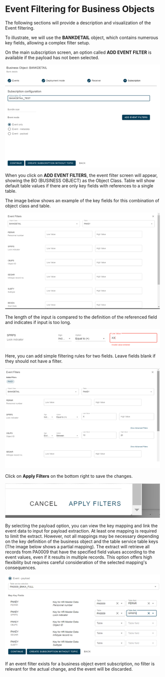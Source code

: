 # Event Filtering for Business Objects

<head>
  <meta name="guidename" content="Boomi for SAP"/>
  <meta name="context" content="GUID-64189c8a-923d-482c-8dc7-64b7ce87113a"/>
</head>


The following sections will provide a description and visualization of the Event filtering.

To illustrate, we will use the **BANKDETAIL** object, which contains numerous key fields, allowing a complex filter setup.

On the main subscription screen, an option called **ADD EVENT FILTER** is available if the payload has not been selected.

![](./Images/img-sap-business_obj_add_event_filters.png)

When you click on **ADD EVENT FILTERS**, the event filter screen will appear, showing the BO (BUSINESS OBJECT) as the Object Class. Table will show default table values if there are only key fields with references to a single table.

The image below shows an example of the key fields for this combination of object class and table.

![](./Images/img-sap-buisness_obj_event_filters.png)

The length of the input is compared to the definition of the referenced field and indicates if input is too long.

![](./Images/img-sap-business_obj_event_invalid_input.png)

Here, you can add simple filtering rules for two fields. Leave fields blank if they should not have a filter.

![](./Images/img-sap-business_obj_added_event_filters.png)

Click on **Apply Filters** on the bottom right to save the changes. 

![](./Images/img-sap-business_obj_apply_filters.png)

By selecting the payload option, you can view the key mapping and link the event data to input for payload extraction. At least one mapping is required to limit the extract. However, not all mappings may be necessary depending on the key definition of the business object and the table service table keys (The image below shows a partial mapping). The extract will retrieve all records from PA0009 that have the specified field values according to the event values, even if it results in multiple records. This option offers high flexibility but requires careful consideration of the selected mapping's consequences.

![](./Images/img-sap-business_obj_select_payload.png)

If an event filter exists for a business object event subscription, no filter is relevant for the actual change, and the event will be discarded.

